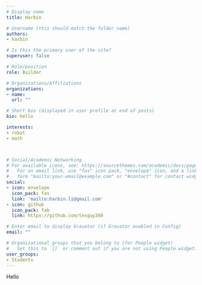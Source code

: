 ```yaml
---
# Display name
title: Harbin

# Username (this should match the folder name)
authors:
- harbin

# Is this the primary user of the site?
superuser: false

# Role/position
role: Builder

# Organizations/Affiliations
organizations:
- name: 
  url: ""

# Short bio (displayed in user profile at end of posts)
bio: hello

interests:
- robot
- math



# Social/Academic Networking
# For available icons, see: https://sourcethemes.com/academic/docs/page-builder/#icons
#   For an email link, use "fas" icon pack, "envelope" icon, and a link in the
#   form "mailto:your-email@example.com" or "#contact" for contact widget.
social:
- icon: envelope
  icon_pack: fas
  link: 'mailto:harbin.li@gmail.com'
- icon: github
  icon_pack: fab
  link: https://github.com/texguy360

# Enter email to display Gravatar (if Gravatar enabled in Config)
email: ""

# Organizational groups that you belong to (for People widget)
#   Set this to `[]` or comment out if you are not using People widget.
user_groups:
- Students
---
```


Hello
